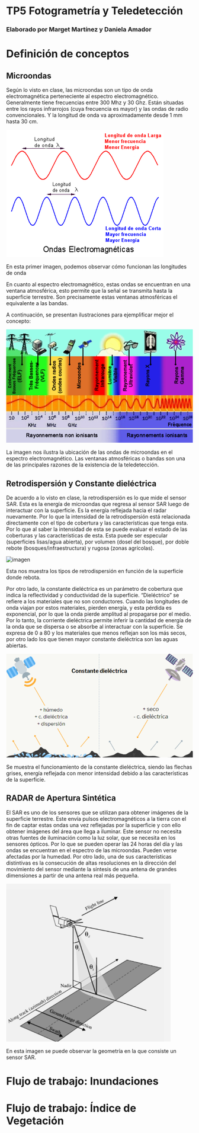 # TP5 Fotogrametría y Teledetección

### Elaborado por Marget Martínez y Daniela Amador

# Definición de conceptos

## Microondas

Según lo visto en clase, las microondas son un tipo de onda electromagnética perteneciente al espectro electromagnético. Generalmente tiene frecuencias entre 300 Mhz y 30 Ghz. Están situadas entre los rayos infrarrojos (cuya frecuencia es mayor) y las ondas de radio convencionales. Y la longitud de onda va aproximadamente desde 1 mm hasta 30 cm.

![Imagen 1](Longitud..png) 

En esta primer imagen, podemos observar cómo funcionan las longitudes de onda


En cuanto al espectro electromagnético, estas ondas se encuentran en una ventana atmosférica, esto permite que la señal se transmita hasta la superficie terrestre. Son precisamente estas ventanas atmosféricas el equivalente a las bandas.

A continuación, se presentan ilustraciones para ejemplificar mejor el concepto:

![Imagen 2](Espectro.png)

La imagen nos ilustra la ubicación de las ondas de microondas en el espectro electromagnético. Las ventanas atmosféricas o bandas son una de las principales razones de la existencia de la teledetección.

## Retrodispersión y Constante dieléctrica

De acuerdo a lo visto en clase, la retrodispersión es lo que mide el sensor SAR. Esta es la energía de microondas que regresa al sensor SAR luego de interactuar con la superficie. Es la energía reflejada hacia el radar nuevamente. Por lo que la intensidad de la retrodispersión está relacionada directamente con el tipo de cobertura y las características que tenga esta. Por lo que al saber la intensidad de esta se puede evaluar el estado de las coberturas y las características de esta. Esta puede ser especular (superficies lisas/agua abierta), por volumen (dosel del bosque), por doble rebote (bosques/infraestructura) y rugosa (zonas agrícolas). 

![imagen](https://github.com/margetmartinez/tp5-fotogrametria/blob/main/retrodispersi%C3%B3n.png)

Esta nos muestra los tipos de retrodispersión en función de la superficie donde rebota.

Por otro lado, la constante dieléctrica es un parámetro de cobertura que indica la reflectividad y conductividad de la superficie. “Dieléctrico” se refiere a los materiales que no son conductores. Cuando las longitudes de onda viajan por estos materiales, pierden energía, y esta pérdida es exponencial, por lo que la onda pierde amplitud al propagarse por el medio. Por lo tanto, la corriente dieléctrica permite inferir la cantidad de energía de la onda que se dispersa o se absorbe al interactuar con la superficie. Se expresa de 0 a 80 y los materiales que menos reflejan son los más secos, por otro lado los que tienen mayor constante dieléctrica son las aguas abiertas.

![imagen](https://github.com/margetmartinez/tp5-fotogrametria/blob/main/dielectrica.png)

Se muestra el funcionamiento de la constante dieléctrica, siendo las flechas grises, energía reflejada con menor intensidad debido a las características de la superficie.

## RADAR de Apertura Sintética

El SAR es uno de los sensores que se utilizan para obtener imágenes de la superficie terrestre. Este envía pulsos electromagnéticos a la tierra con el fin de captar estas ondas una vez reflejadas por la superficie y con ello obtener imágenes del área que llega a iluminar. Este sensor no necesita otras fuentes de iluminación como la luz solar, que se necesita en los sensores ópticos. Por lo que se pueden operar las 24 horas del día y las ondas se encuentran en el espectro de las microondas. Pueden verse afectadas por la humedad. Por otro lado, una de sus características distintivas es la consecución de altas resoluciones en la dirección del movimiento del sensor mediante la síntesis de una antena de grandes dimensiones a partir de una antena real más pequeña.

![image](https://github.com/margetmartinez/tp5-fotogrametria/blob/main/SAR.png)

En esta imagen se puede observar la geometría en la que consiste un sensor SAR.

# Flujo de trabajo: Inundaciones


# Flujo de trabajo: Índice de Vegetación
